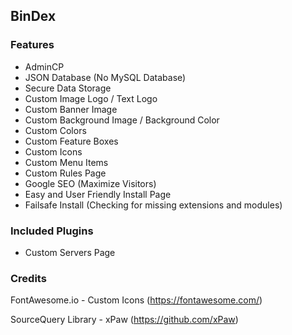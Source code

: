## BinDex

### Features
- AdminCP
- JSON Database (No MySQL Database)
- Secure Data Storage
- Custom Image Logo / Text Logo
- Custom Banner Image
- Custom Background Image / Background Color
- Custom Colors
- Custom Feature Boxes
- Custom Icons
- Custom Menu Items
- Custom Rules Page
- Google SEO (Maximize Visitors)
- Easy and User Friendly Install Page
- Failsafe Install (Checking for missing extensions and modules)

### Included Plugins
- Custom Servers Page



### Credits
FontAwesome.io - Custom Icons (https://fontawesome.com/)

SourceQuery Library - xPaw (https://github.com/xPaw)
